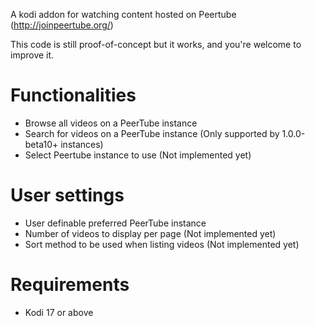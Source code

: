 A kodi addon for watching content hosted on Peertube (http://joinpeertube.org/) 

This code is still proof-of-concept but it works, and you're welcome to improve it.

# Functionalities

* Browse all videos on a PeerTube instance 
* Search for videos on a PeerTube instance (Only supported by 1.0.0-beta10+ instances)
* Select Peertube instance to use (Not implemented yet)

# User settings

* User definable preferred PeerTube instance 
* Number of videos to display per page (Not implemented yet)
* Sort method to be used when listing videos (Not implemented yet) 

# Requirements

* Kodi 17 or above


